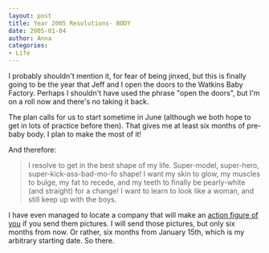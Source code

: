 ```yaml
---
layout: post
title: Year 2005 Resolutions- BODY
date: 2005-01-04
author: Anna
categories:
- Life
---
```


<p>I probably shouldn't mention it, for fear of being jinxed, but this
is finally going to be the year that Jeff and I open the doors to the
Watkins Baby Factory. Perhaps I shouldn't have used the phrase "open
the doors", but I'm on a roll now and there's no taking it back.</p>
<p>The plan calls for us to start sometime in June (although we both
hope to get in lots of practice before then). That gives me at least
six months of pre-baby body. I plan to make the most of it!</p>
<p>And therefore:</p>
<blockquote>
	I resolve to get in the best shape of my life. Super-model,
	super-hero, super-kick-ass-bad-mo-fo shape! I want my skin to glow,
	my muscles to bulge, my fat to recede, and my teeth to finally be
	pearly-white (and straight) for a change! I want to learn to look
	like a woman, and still keep up with the boys.
</blockquote>
<p>I have even managed to locate a company that will make an <a
href="http://www.andgor.com/Personalized_Figures/personalized_figures.html">
action figure of you</a> if you send them pictures. I will send
those pictures, but only six months from now. Or rather, six months
from January 15th, which is my arbitrary starting date. So there.</p>